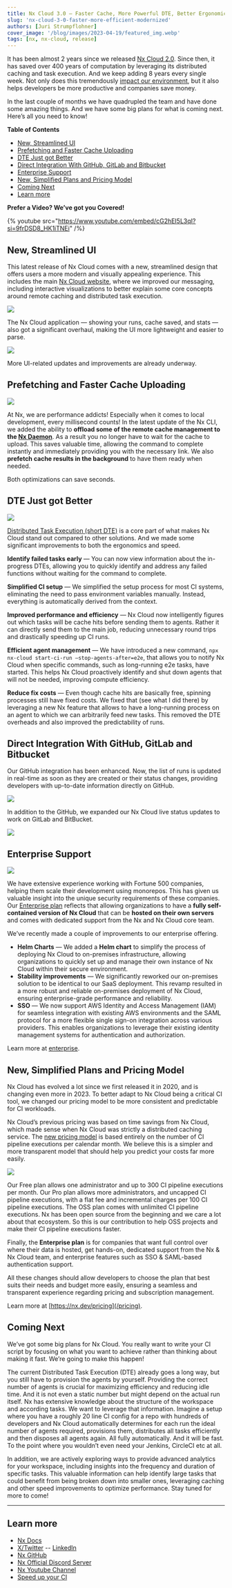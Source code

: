 ```yaml
---
title: Nx Cloud 3.0 — Faster Cache, More Powerful DTE, Better Ergonomics
slug: 'nx-cloud-3-0-faster-more-efficient-modernized'
authors: [Juri Strumpflohner]
cover_image: '/blog/images/2023-04-19/featured_img.webp'
tags: [nx, nx-cloud, release]
---
```


It has been almost 2 years since we released [Nx Cloud 2.0](https://nx.dev/nx-cloud/). Since then, it has saved over 400 years of computation by leveraging its distributed caching and task execution. And we keep adding 8 years every single week. Not only does this tremendously [impact our environment](https://dev.to/nx/helping-the-environment-by-saving-two-centuries-of-compute-time-4nep), but it also helps developers be more productive and companies save money.

In the last couple of months we have quadrupled the team and have done some amazing things. And we have some big plans for what is coming next. Here’s all you need to know!

**Table of Contents**

- [New, Streamlined UI](#new-streamlined-ui)
- [Prefetching and Faster Cache Uploading](#prefetching-and-faster-cache-uploading)
- [DTE Just got Better](#dte-just-got-better)
- [Direct Integration With GitHub, GitLab and Bitbucket](#direct-integration-with-github-gitlab-and-bitbucket)
- [Enterprise Support](#enterprise-support)
- [New, Simplified Plans and Pricing Model](#new-simplified-plans-and-pricing-model)
- [Coming Next](#coming-next)
- [Learn more](#learn-more)

**Prefer a Video? We’ve got you Covered!**

{% youtube src="https://www.youtube.com/embed/cG2hEI5L3qI?si=9frDSD8_HK1iTNEi" /%}

## New, Streamlined UI

This latest release of Nx Cloud comes with a new, streamlined design that offers users a more modern and visually appealing experience. This includes the main [Nx Cloud website](https://nx.dev/nx-cloud/), where we improved our messaging, including interactive visualizations to better explain some core concepts around remote caching and distributed task execution.

![](/blog/images/2023-04-19/bodyimg1.webp)

The Nx Cloud application — showing your runs, cache saved, and stats — also got a significant overhaul, making the UI more lightweight and easier to parse.

![](/blog/images/2023-04-19/bodyimg2.webp)

More UI-related updates and improvements are already underway.

## Prefetching and Faster Cache Uploading

![](/blog/images/2023-04-19/bodyimg3.webp)

At Nx, we are performance addicts! Especially when it comes to local development, every millisecond counts! In the latest update of the Nx CLI, we added the ability to **offload some of the remote cache management to the [Nx Daemon](/concepts/nx-daemon)**. As a result you no longer have to wait for the cache to upload. This saves valuable time, allowing the command to complete instantly and immediately providing you with the necessary link.
We also **prefetch cache results in the background** to have them ready when needed.

Both optimizations can save seconds.

## DTE Just got Better

![](/blog/images/2023-04-19/bodyimg4.webp)

[Distributed Task Execution (short DTE)](/ci/features/distribute-task-execution) is a core part of what makes Nx Cloud stand out compared to other solutions. And we made some significant improvements to both the ergonomics and speed.

**Identify failed tasks early** — You can now view information about the in-progress DTEs, allowing you to quickly identify and address any failed functions without waiting for the command to complete.

**Simplified CI setup** — We simplified the setup process for most CI systems, eliminating the need to pass environment variables manually. Instead, everything is automatically derived from the context.

**Improved performance and efficiency** — Nx Cloud now intelligently figures out which tasks will be cache hits before sending them to agents. Rather it can directly send them to the main job, reducing unnecessary round trips and drastically speeding up CI runs.

**Efficient agent management** — We have introduced a new command, `npx nx-cloud start-ci-run –stop-agents-after=e2e`, that allows you to notify Nx Cloud when specific commands, such as long-running e2e tasks, have started. This helps Nx Cloud proactively identify and shut down agents that will not be needed, improving compute efficiency.

**Reduce fix costs** — Even though cache hits are basically free, spinning processes still have fixed costs. We fixed that (see what I did there) by leveraging a new Nx feature that allows to have a long-running process on an agent to which we can arbitrarily feed new tasks. This removed the DTE overheads and also improved the predictability of runs.

## Direct Integration With GitHub, GitLab and Bitbucket

Our GitHub integration has been enhanced. Now, the list of runs is updated in real-time as soon as they are created or their status changes, providing developers with up-to-date information directly on GitHub.

![](/blog/images/2023-04-19/bodyimg5.webp)

In addition to the GitHub, we expanded our Nx Cloud live status updates to work on GitLab and BitBucket.

![](/blog/images/2023-04-19/bodyimg6.webp)

## Enterprise Support

![](/blog/images/2023-04-19/bodyimg7.webp)

We have extensive experience working with Fortune 500 companies, helping them scale their development using monorepos. This has given us valuable insight into the unique security requirements of these companies. Our [Enterprise plan](/enterprise) reflects that allowing organizations to have a **fully self-contained version of Nx Cloud** that can be **hosted on their own servers** and comes with dedicated support from the Nx and Nx Cloud core team.

We’ve recently made a couple of improvements to our enterprise offering.

- **Helm Charts** — We added a **Helm chart** to simplify the process of deploying Nx Cloud to on-premises infrastructure, allowing organizations to quickly set up and manage their own instance of Nx Cloud within their secure environment.
- **Stability improvements** — We significantly reworked our on-premises solution to be identical to our SaaS deployment. This revamp resulted in a more robust and reliable on-premises deployment of Nx Cloud, ensuring enterprise-grade performance and reliability.
- **SSO** — We now support AWS Identity and Access Management (IAM) for seamless integration with existing AWS environments and the SAML protocol for a more flexible single sign-on integration across various providers. This enables organizations to leverage their existing identity management systems for authentication and authorization.

Learn more at [enterprise](/enterprise).

## New, Simplified Plans and Pricing Model

Nx Cloud has evolved a lot since we first released it in 2020, and is changing even more in 2023. To better adapt to Nx Cloud being a critical CI tool, we changed our pricing model to be more consistent and predictable for CI workloads.

Nx Cloud’s previous pricing was based on time savings from Nx Cloud, which made sense when Nx Cloud was strictly a distributed caching service. The [new pricing model](/pricing) is based entirely on the number of CI pipeline executions per calendar month. We believe this is a simpler and more transparent model that should help you predict your costs far more easily.

![](/blog/images/2023-04-19/bodyimg8.webp)

Our Free plan allows one administrator and up to 300 CI pipeline executions per month. Our Pro plan allows more administrators, and uncapped CI pipeline executions, with a flat fee and incremental charges per 100 CI pipeline executions. The OSS plan comes with unlimited CI pipeline executions. Nx has been open source from the beginning and we care a lot about that ecosystem. So this is our contribution to help OSS projects and make their CI pipeline executions faster.

Finally, the **Enterprise plan** is for companies that want full control over where their data is hosted, get hands-on, dedicated support from the Nx & Nx Cloud team, and enterprise features such as SSO & SAML-based authentication support.

All these changes should allow developers to choose the plan that best suits their needs and budget more easily, ensuring a seamless and transparent experience regarding pricing and subscription management.

Learn more at [https://nx.dev/pricing](/pricing).

## Coming Next

We’ve got some big plans for Nx Cloud. You really want to write your CI script by focusing on what you want to achieve rather than thinking about making it fast. We’re going to make this happen!

The current Distributed Task Execution (DTE) already goes a long way, but you still have to provision the agents by yourself. Providing the correct number of agents is crucial for maximizing efficiency and reducing idle time. And it is not even a static number but might depend on the actual run itself. Nx has extensive knowledge about the structure of the workspace and according tasks. We want to leverage that information. Imagine a setup where you have a roughly 20 line CI config for a repo with hundreds of developers and Nx Cloud automatically determines for each run the ideal number of agents required, provisions them, distributes all tasks efficiently and then disposes all agents again. All fully automatically. And it will be fast. To the point where you wouldn’t even need your Jenkins, CircleCI etc at all.

In addition, we are actively exploring ways to provide advanced analytics for your workspace, including insights into the frequency and duration of specific tasks. This valuable information can help identify large tasks that could benefit from being broken down into smaller ones, leveraging caching and other speed improvements to optimize performance. Stay tuned for more to come!

---

## Learn more

- [Nx Docs](/getting-started/intro)
- [X/Twitter](https://twitter.com/nxdevtools) -- [LinkedIn](https://www.linkedin.com/company/nrwl/)
- [Nx GitHub](https://github.com/nrwl/nx)
- [Nx Official Discord Server](https://go.nx.dev/community)
- [Nx Youtube Channel](https://www.youtube.com/@nxdevtools)
- [Speed up your CI](https://nx.dev/nx-cloud/)
